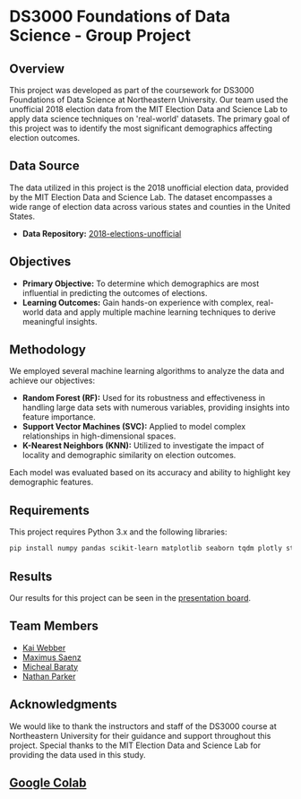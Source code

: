 # DS3000 Foundations of Data Science - Group Project

## Overview

This project was developed as part of the coursework for DS3000 Foundations of Data Science at Northeastern University. Our team used the unofficial 2018 election data from the MIT Election Data and Science Lab to apply data science techniques on 'real-world' datasets. The primary goal of this project was to identify the most significant demographics affecting election outcomes.

## Data Source

The data utilized in this project is the 2018 unofficial election data, provided by the MIT Election Data and Science Lab. The dataset encompasses a wide range of election data across various states and counties in the United States.

- **Data Repository:** [2018-elections-unofficial](https://github.com/MEDSL/2018-elections-unoffical/)

## Objectives

- **Primary Objective:** To determine which demographics are most influential in predicting the outcomes of elections.
- **Learning Outcomes:** Gain hands-on experience with complex, real-world data and apply multiple machine learning techniques to derive meaningful insights.

## Methodology

We employed several machine learning algorithms to analyze the data and achieve our objectives:

- **Random Forest (RF):** Used for its robustness and effectiveness in handling large data sets with numerous variables, providing insights into feature importance.
- **Support Vector Machines (SVC):** Applied to model complex relationships in high-dimensional spaces.
- **K-Nearest Neighbors (KNN):** Utilized to investigate the impact of locality and demographic similarity on election outcomes.

Each model was evaluated based on its accuracy and ability to highlight key demographic features.

## Requirements

This project requires Python 3.x and the following libraries:

```bash
pip install numpy pandas scikit-learn matplotlib seaborn tqdm plotly statsmodels requests
```
## Results
Our results for this project can be seen in the [presentation board](temp).

## Team Members
- [Kai Webber](https://github.com/Waikebber)
- [Maximus Saenz](https://github.com/maxsaenz)
- [Micheal Baraty](https://github.com/mbaraty)
- [Nathan Parker](https://github.com/natejparker)
  
## Acknowledgments
We would like to thank the instructors and staff of the DS3000 course at Northeastern University for their guidance and support throughout this project. Special thanks to the MIT Election Data and Science Lab for providing the data used in this study.

## [Google Colab](https://colab.research.google.com/drive/12B2VmAJQPAJWfWBjommB6UT9odPZY7cz?usp=sharing)

